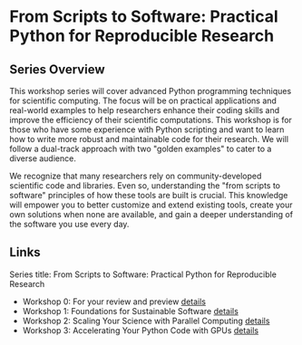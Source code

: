# From Scripts to Software: Practical Python for Reproducible Research

## Series Overview

This workshop series will cover advanced Python programming techniques for scientific computing. The focus will be on practical applications and real-world examples to help researchers enhance their coding skills and improve the efficiency of their scientific computations. This workshop is for those who have some experience with Python scripting and want to learn how to write more robust and maintainable code for their research. We will follow a dual-track approach with two "golden examples" to cater to a diverse audience.

We recognize that many researchers rely on community-developed scientific code and libraries. Even so, understanding the "from scripts to software" principles of how these tools are built is crucial. This knowledge will empower you to better customize and extend existing tools, create your own solutions when none are available, and gain a deeper understanding of the software you use every day.

## Links

Series title: From Scripts to Software: Practical Python for Reproducible Research

- Workshop 0: For your review and preview [details](workshop0.md)
- Workshop 1: Foundations for Sustainable Software [details](workshop1.md) 
- Workshop 2: Scaling Your Science with Parallel Computing [details](workshop2.md)
- Workshop 3: Accelerating Your Python Code with GPUs [details](workshop3.md) 
